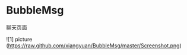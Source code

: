 BubbleMsg
=========

聊天页面

![1] picture (https://raw.github.com/xiangyuan/BubbleMsg/master/Screenshot.png)
